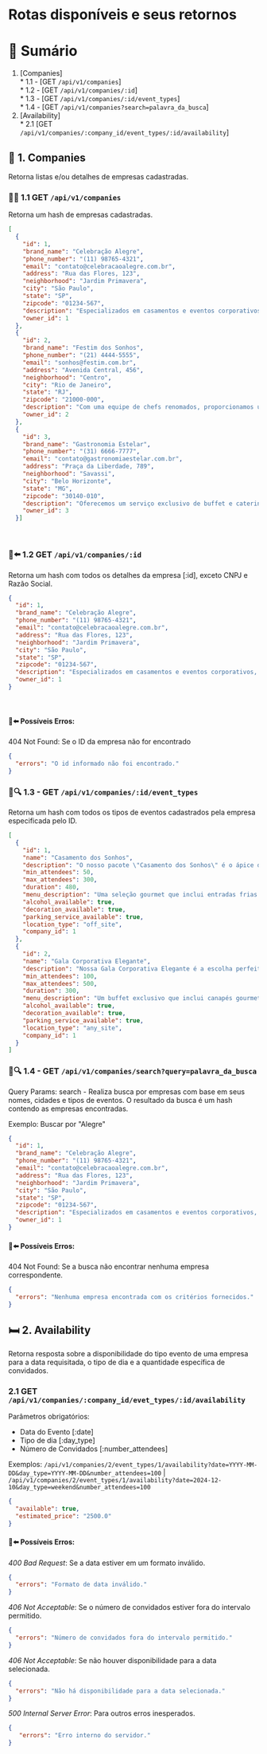 # Rotas disponíveis e seus retornos

# 📑 Sumário

  1. [Companies]</br>
    * 1.1 - [GET ```/api/v1/companies```]</br>
    * 1.2 - [GET ```/api/v1/companies/:id```]</br>
    * 1.3 - [GET ```/api/v1/companies/:id/event_types```]</br>
    * 1.4 - [GET ```/api/v1/companies?search=palavra_da_busca```]
  2. [Availability]</br>
    * 2.1 [GET ```/api/v1/companies/:company_id/event_types/:id/availability```]</br>

##  🏡 1. Companies

Retorna listas e/ou detalhes de empresas cadastradas.
</br>
### 🏡🏡 1.1 GET ```/api/v1/companies```

Retorna um hash de empresas cadastradas.

```json
[
  {
    "id": 1,
    "brand_name": "Celebração Alegre",
    "phone_number": "(11) 98765-4321",
    "email": "contato@celebracaoalegre.com.br",
    "address": "Rua das Flores, 123",
    "neighborhood": "Jardim Primavera",
    "city": "São Paulo",
    "state": "SP",
    "zipcode": "01234-567",
    "description": "Especializados em casamentos e eventos corporativos, oferecemos um serviço completo de buffet com uma vasta opção de cardápios personalizados.",
    "owner_id": 1
  },
  {
    "id": 2,
    "brand_name": "Festim dos Sonhos",
    "phone_number": "(21) 4444-5555",
    "email": "sonhos@festim.com.br",
    "address": "Avenida Central, 456",
    "neighborhood": "Centro",
    "city": "Rio de Janeiro",
    "state": "RJ",
    "zipcode": "21000-000",
    "description": "Com uma equipe de chefs renomados, proporcionamos uma experiência culinária inesquecível para seu evento.",
    "owner_id": 2
  },
  {
    "id": 3,
    "brand_name": "Gastronomia Estelar",
    "phone_number": "(31) 6666-7777",
    "email": "contato@gastronomiaestelar.com.br",
    "address": "Praça da Liberdade, 789",
    "neighborhood": "Savassi",
    "city": "Belo Horizonte",
    "state": "MG",
    "zipcode": "30140-010",
    "description": "Oferecemos um serviço exclusivo de buffet e catering com foco em ingredientes orgânicos e sustentáveis.",
    "owner_id": 3
  }]
```

</br>

### 🏡⬅️  1.2 GET ```/api/v1/companies/:id```

Retorna um hash com todos os detalhes da empresa [:id], exceto CNPJ e Razão Social.

```json
{
  "id": 1,
  "brand_name": "Celebração Alegre",
  "phone_number": "(11) 98765-4321",
  "email": "contato@celebracaoalegre.com.br",
  "address": "Rua das Flores, 123",
  "neighborhood": "Jardim Primavera",
  "city": "São Paulo",
  "state": "SP",
  "zipcode": "01234-567",
  "description": "Especializados em casamentos e eventos corporativos, oferecemos um serviço completo de buffet com uma vasta opção de cardápios personalizados.",
  "owner_id": 1
}
```
</br>

#### 🏡⬅️  Possíveis Erros:

404 Not Found: Se o ID da empresa não for encontrado

```json
{
  "errors": "O id informado não foi encontrado."
}
```

### 🏡🔍 1.3 - GET ```/api/v1/companies/:id/event_types```

Retorna um hash com todos os tipos de eventos cadastrados pela empresa especificada pelo ID.

```json
[
  {
    "id": 1,
    "name": "Casamento dos Sonhos",
    "description": "O nosso pacote \"Casamento dos Sonhos\" é o ápice da sofisticação e do romance. Com um serviço de buffet personalizado, decoração floral deslumbrante e uma equipe dedicada a tornar cada detalhe perfeito, garantimos que seu dia especial seja inesquecível.",
    "min_attendees": 50,
    "max_attendees": 300,
    "duration": 480,
    "menu_description": "Uma seleção gourmet que inclui entradas frias e quentes, pratos principais sofisticados com opções vegetarianas, veganas e sem glúten, além de uma estação de sobremesas com doces finos e um bolo de casamento personalizado.",
    "alcohol_available": true,
    "decoration_available": true,
    "parking_service_available": true,
    "location_type": "off_site",
    "company_id": 1
  },
  {
    "id": 2,
    "name": "Gala Corporativa Elegante",
    "description": "Nossa Gala Corporativa Elegante é a escolha perfeita para empresas que desejam impressionar. Oferecemos um ambiente sofisticado, com serviço de buffet de alto padrão, apresentações audiovisuais de última geração e uma equipe pronta para atender todas as necessidades empresariais.",
    "min_attendees": 100,
    "max_attendees": 500,
    "duration": 300,
    "menu_description": "Um buffet exclusivo que inclui canapés gourmet, estações de comida ao vivo, pratos internacionais elaborados e uma ampla seleção de bebidas holiday, incluindo coquetéis personalizados e vinhos selecionados.",
    "alcohol_available": true,
    "decoration_available": true,
    "parking_service_available": true,
    "location_type": "any_site",
    "company_id": 1
  }
]
```

### 🏡🔍 1.4 - GET ```/api/v1/companies/search?query=palavra_da_busca```

Query Params: search - Realiza busca por empresas com base em seus nomes, cidades e tipos de eventos.
O resultado da busca é um hash contendo as empresas encontradas.

Exemplo: Buscar por "Alegre"

```json
{
  "id": 1,
  "brand_name": "Celebração Alegre",
  "phone_number": "(11) 98765-4321",
  "email": "contato@celebracaoalegre.com.br",
  "address": "Rua das Flores, 123",
  "neighborhood": "Jardim Primavera",
  "city": "São Paulo",
  "state": "SP",
  "zipcode": "01234-567",
  "description": "Especializados em casamentos e eventos corporativos, oferecemos um serviço completo de buffet com uma vasta opção de cardápios personalizados.",
  "owner_id": 1
}
```

#### 🏡⬅️  Possíveis Erros:

404 Not Found: Se a busca não encontrar nenhuma empresa correspondente.

```json
{
  "errors": "Nenhuma empresa encontrada com os critérios fornecidos."
}
```

##  🛏️ 2. Availability

Retorna resposta sobre a disponibilidade do tipo evento de uma empresa para a data requisitada, o tipo de dia e a quantidade específica de convidados.

### 2.1 GET ```/api/v1/companies/:company_id/evet_types/:id/availability```

Parâmetros obrigatórios:

- Data do Evento [:date]
- Tipo de dia [:day_type]
- Número de Convidados [:number_attendees]

Exemplos:
```/api/v1/companies/2/event_types/1/availability?date=YYYY-MM-DD&day_type=YYYY-MM-DD&number_attendees=100``` | </br>
```/api/v1/companies/2/event_types/1/availability?date=2024-12-10&day_type=weekend&number_attendees=100```

```json
{
  "available": true,
  "estimated_price": "2500.0"
}
```
#### 🏡⬅️  Possíveis Erros:

_400 Bad Request_: Se a data estiver em um formato inválido.

```json
{
  "errors": "Formato de data inválido."
}
```

_406 Not Acceptable_: Se o número de convidados estiver fora do intervalo permitido.

```json
{
  "errors": "Número de convidados fora do intervalo permitido."
}
```

_406 Not Acceptable_: Se não houver disponibilidade para a data selecionada.
```json
{
  "errors": "Não há disponibilidade para a data selecionada."
}
```

_500 Internal Server Error_: Para outros erros inesperados.
```json
{
   "errors": "Erro interno do servidor."
}
```
